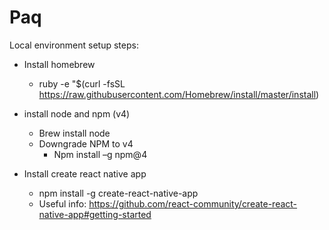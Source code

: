 # Paq

Local environment setup steps: 

- Install homebrew
	- ruby -e "$(curl -fsSL https://raw.githubusercontent.com/Homebrew/install/master/install)
- install node and npm (v4)
	- Brew install node
	- Downgrade NPM to v4		
		- Npm install –g npm@4

- Install create react native app
	- npm install -g create-react-native-app
	- Useful info: https://github.com/react-community/create-react-native-app#getting-started


